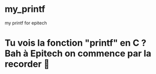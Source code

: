 # my_printf
my printf for epitech 
# Tu vois la fonction "printf" en C ? Bah à Epitech on commence par la recorder 🤡
